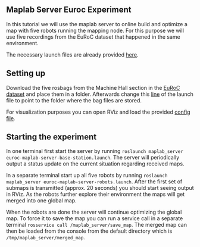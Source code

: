 ## Maplab Server Euroc Experiment

In this tutorial we will use the maplab server to online build and optimize a map with five robots running the mapping node. For this purpose we will use five recordings from the EuRoC dataset that happened in the same environment.

The necessary launch files are already provided [here](https://github.com/ethz-asl/maplab/tree/master/applications/maplab-server-node/launch/euroc).

## Setting up
Download the five rosbags from the Machine Hall section in the [EuRoC dataset](https://projects.asl.ethz.ch/datasets/doku.php?id=kmavvisualinertialdatasets) and place them in a folder. Afterwards change this [line](https://github.com/ethz-asl/maplab/blob/d00bc1ba35f9ed05713cdaaf2fa125d375cd2e70/applications/maplab-server-node/launch/euroc/euroc-maplab-server-robots.launch#L5) of the launch file to point to the folder where the bag files are stored.

For visualization purposes you can open RViz and load the provided [config file](https://github.com/ethz-asl/maplab/blob/master/applications/maplab-server-node/launch/euroc/ros/euroc-maplab-server-minimal.rviz).

## Starting the experiment
In one terminal first start the server by running `roslaunch maplab_server euroc-maplab-server-base-station.launch`. The server will periodically output a status update on the current situation regarding received maps.

In a separate terminal start up all five robots by running `roslaunch maplab_server euroc-maplab-server-robots.launch`. After the first set of submaps is transmitted (approx. 20 seconds) you should start seeing output in RViz. As the robots further explore their environment the maps will get merged into one global map.

When the robots are done the server will continue optimizing the global map. To force it to save the map you can run a service call in a separate terminal `rosservice call /maplab_server/save_map`. The merged map can then be loaded from the console from the default directory which is `/tmp/maplab_server/merged_map`.
